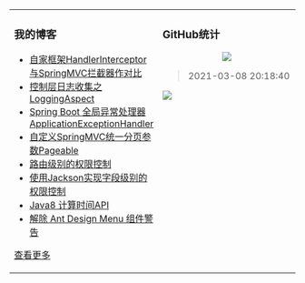 <table align="center"><tr>
<td valign="top" width="50%">

### 我的博客
- [自家框架HandlerInterceptor与SpringMVC拦截器作对比](https://taketoday.cn/articles/1606746773560)
- [控制层日志收集之LoggingAspect](https://taketoday.cn/articles/1606742566410)
- [Spring Boot 全局异常处理器ApplicationExceptionHandler](https://taketoday.cn/articles/1606740754368)
- [自定义SpringMVC统一分页参数Pageable](https://taketoday.cn/articles/1606740481571)
- [路由级别的权限控制](https://taketoday.cn/articles/1606728769274)
- [使用Jackson实现字段级别的权限控制](https://taketoday.cn/articles/1606728218662)
- [Java8 计算时间API](https://taketoday.cn/articles/1598021857765)
- [解除 Ant Design Menu 组件警告](https://taketoday.cn/articles/1597844086567)

[查看更多](https://taketoday.cn)

</td>
<td valign="top" width="50%">

### GitHub统计
<p align="center">
  <img src="https://github-readme-stats.vercel.app/api?username=TAKETODAY"/>
</p>

> 2021-03-08 20:18:40
    
<a title="Hits" target="_blank" href="https://github.com/TAKETODAY/TAKETODAY">
    <img src="https://hits.b3log.org/TAKETODAY/TAKETODAY.svg">
</a>

</td>
</tr></table>
